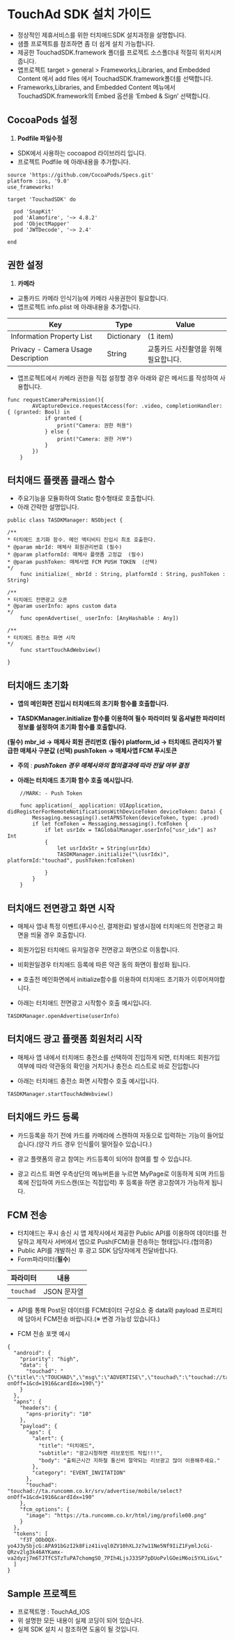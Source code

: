 #  TouchAd SDK  설치 가이드

* 정상적인 제휴서비스를 위한 터치애드SDK 설치과정을 설명합니다.
* 샘플 프로젝트를 참조하면 좀 더 쉽게 설치 가능합니다.
* 제공한 TouchadSDK.framework 폴더를 프로젝트 소스폴더내 적절히 위치시켜 줍니다.
* 앱프로젝트 target > general > Frameworks,Libraries, and Embedded Content 에서 add files 에서 TouchadSDK.framework폴더를 선택합니다.
* Frameworks,Libraries, and Embedded Content 메뉴에서 TouchadSDK.framework의 Embed 옵션을 ‘Embed & Sign’ 선택합니다.


## CocoaPods 설정
1. **Podfile 파일수정**
* SDK에서 사용하는 cocoapod 라이브러리 입니다.
* 프로젝트 Podfile 에 아래내용을 추가합니다.
```
source 'https://github.com/CocoaPods/Specs.git'
platform :ios, '9.0'
use_frameworks!

target 'TouchadSDK' do

  pod 'SnapKit'
  pod 'Alamofire', '~> 4.8.2'
  pod 'ObjectMapper'
  pod 'JWTDecode', '~> 2.4'
  
end
```

## 권한 설정
1. **카메라**
* 교통카드 카메라 인식기능에 카메라 사용권한이 필요합니다.
* 앱프로젝트 info.plist 에 아래내용을 추가합니다.

| Key | Type | Value |
|---|---|---|
| Information Property List|Dictionary|(1 item)|
| Privacy - Camera Usage Description|String|교통카드 사진촬영을 위해 필요합니다.|

* 앱프로젝트에서 카메라 권한을 직접 설정할 경우 아래와 같은 메서드를 작성하여 사용합니다.

```
func requestCameraPermission(){
        AVCaptureDevice.requestAccess(for: .video, completionHandler: { (granted: Bool) in
            if granted {
                print("Camera: 권한 허용")
            } else {
                print("Camera: 권한 거부")
            }
        })
    }
```

## 터치애드 플랫폼 클래스 함수

- 주요기능을 모듈화하여 Static 함수형태로 호출합니다.
- 아래 간략한 설명입니다.
```
public class TASDKManager: NSObject {
  
/**
* 터치애드 초기화 함수. 메인 액티비티 진입시 최초 호출한다.
* @param mbrId: 매체사 회원관리번호 (필수)
* @param platformId: 매체사 플랫폼 고정값  (필수)
* @param pushToken: 매체사앱 FCM PUSH TOKEN  (선택)
*/
    func initialize(_ mbrId : String, platformId : String, pushToken : String)

/**
* 터치애드 전면광고 오픈
* @param userInfo: apns custom data
*/
    func openAdvertise(_ userInfo: [AnyHashable : Any])

/**
* 터치애드 충전소 화면 시작
*/    
    func startTouchAdWebview()

}
```

## 터치애드 초기화

* **앱의 메인화면 진입시 터치애드의 초기화 함수를 호출합니다.**

* **TASDKManager.initialize 함수를 이용하여 필수 파라미터 및 옵셔널한 파라미터 정보를 설정하여 초기화 함수를 호출합니다.**

**(필수) mbr_id -> 매체사 회원 관리번호**
**(필수) platform_id -> 터치애드 관리자가 발급한 매체사 구분값**
**(선택) pushToken -> 매체사앱 FCM 푸시토큰**

* **주의** : ***pushToken 경우 매체사와의 협의결과에 따라 전달 여부 결정*** 

* **아래는 터치애드 초기화 함수 호출 예시입니다.**
```
    //MARK: - Push Token
    
    func application(_ application: UIApplication, didRegisterForRemoteNotificationsWithDeviceToken deviceToken: Data) {
        Messaging.messaging().setAPNSToken(deviceToken, type: .prod)
        if let fcmToken = Messaging.messaging().fcmToken {
            if let usrIdx = TAGlobalManager.userInfo["usr_idx"] as? Int
            {
                let usrIdxStr = String(usrIdx)    
                TASDKManager.initialize("\(usrIdx)", platformId:"touchad", pushToken:fcmToken)
                
            }
        }
    }
```

## 터치애드 전면광고 화면 시작

* 매체사 앱내 특정 이벤트(푸시수신, 결제완료) 발생시점에 터치애드의 전면광고 화면을 띄울 경우 호출합니다.

* 회원가입된 터치애드 유저일경우 전면광고 화면으로 이동합니다.

* 비회원일경우 터치애드 등록에 따른 약관 동의 화면이 활성화 됩니다.

* ※ 호출전 메인화면에서 initialize함수를 이용하여 터치애드 초기화가 이루어져야합니다.

* 아래는 터치애드 전면광고 시작함수 호출 예시입니다.
```
TASDKManager.openAdvertise(userInfo)
```

## 터치애드 광고 플랫폼 회원처리 시작

* 매체사 앱 내에서 터치애드 충전소를 선택하여 진입하게 되면, 터치애드 회원가입 여부에 따라 약관동의 확인을 거치거나 충전소 리스트로 바로 진입합니다

* 아래는 터치애드 충전소 화면 시작함수 호출 예시입니다.
```
TASDKManager.startTouchAdWebview()
```

## 터치애드 카드 등록

* 카드등록을 하기 전에 카드를 카메라에 스캔하여 자동으로 입력하는 기능이 들어있습니다.(양각 카드 경우 인식률이 떨어질수 있습니다.)

* 광고 플랫폼의 광고 참여는 카드등록이 되어야 참여를 할 수 있습니다.

* 광고 리스트 화면 우측상단의 메뉴버튼을 누르면 MyPage로 이동하게 되며 카드등록에 진입하여 카드스캔(또는 직접입력) 후 등록을 하면 광고참여가 가능하게 됩니다.

## FCM 전송

* 터치애드는 푸시 송신 시 앱 제작사에서 제공한 Public API를 이용하여 데이터를 전달하고 제작사 서버에서 앱으로 Push(FCM)을 전송하는 형태입니다.(협의중)
* Public API를 개발하신 후 광고 SDK 담당자에게 전달바랍니다.
* Form파라미터(**필수**)

| 파라미터 | 내용 |
|---|---|
| `touchad`|JSON 문자열|

* API를 통해 Post된 데이터를 FCM데이터 구성요소 중 data와 payload 프로퍼티에 담아서 FCM전송 바랍니다.(※ 변경 가능성 있습니다.)

* FCM 전송 포맷 예시
```
{
  "android": {
    "priority": "high",
    "data": {
      "touchad": "{\"title\":\"TOUCHAD\",\"msg\":\"ADVERTISE\",\"touchad\":\"touchad://ta.runcomm.co.kr/srv/advertise/mobile/select?onOff=1&cd=1916&cardIdx=190\"}"
    }
  },
  "apns": {
    "headers": {
      "apns-priority": "10"
    },
    "payload": {
      "aps": {
        "alert": {
          "title": "터치애드",
          "subtitle": "광고시청하면 리브포인트 적립!!!",
          "body": "출퇴근시간 지하철 통신비 절약되는 리브광고 많이 이용해주세요."
        },
        "category": "EVENT_INVITATION"
      },
      "touchad": "touchad://ta.runcomm.co.kr/srv/advertise/mobile/select?onOff=1&cd=1916&cardIdx=190"
    },
    "fcm_options": {
      "image": "https://ta.runcomm.co.kr/html/img/profile00.png"
    }
  },
  "tokens": [
    "f3T_OObOQX-yo4J3y5bjcG:APA91bGzI2k8Fiz41ivql0ZV10hXLJz7w11Ne5Nf9IiZ1FymlJcGi-QRzv2lg3k46AYKamx-va2dyzj7m6TJTfCSTzTuPA7chomgSO_7PIh4LjsJ33SP7pDUoPvlGOeiM6oi5YXLiGvL"
  ]
}
```

## Sample 프로젝트

* 프로젝트명 : TouchAd_IOS
* 위 설명한 모든 내용이 실제 코딩이 되어 있습니다.
* 실제 SDK 설치 시 참조하면 도움이 될 것입니다.

